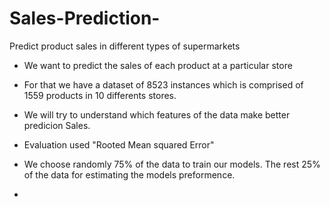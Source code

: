# Sales-Prediction-
Predict product sales in different types of supermarkets


-  We want to predict the sales of each product at a
   particular store
   
-  For that we have a dataset of 8523 instances which
   is comprised of 1559 products in 10 differents
   stores.
   
-  We will try to understand which features of the
   data make better predicion Sales.
   
-  Evaluation used "Rooted Mean squared Error" 

-  We choose randomly 75% of the data to train our
   models. The rest 25% of the data
   for estimating the models preformence.
   
- 
